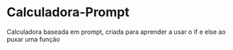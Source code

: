 # Calculadora-Prompt
 Calculadora baseada em prompt, criada para aprender a usar o if e else ao puxar uma função
